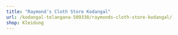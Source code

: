 ```yaml
---
title: "Raymond's Cloth Store Kodangal"
url: /kodangal-telangana-509338/raymonds-cloth-store-kodangal/
shop: Kleidung
---
```

